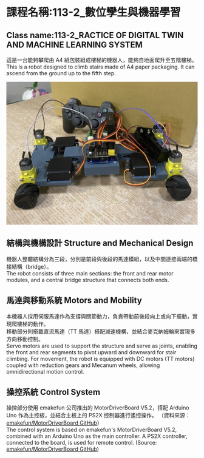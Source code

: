 # 課程名稱:113-2_數位孿生與機器學習  
## Class name:113-2_RACTICE OF DIGITAL TWIN AND MACHINE LEARNING SYSTEM

這是一台能夠攀爬由 A4 紙包裝組成樓梯的機器人，能夠自地面爬升至五階樓梯。<br>
This is a robot designed to climb stairs made of A4 paper packaging. It can ascend from the ground up to the fifth step.

![Alt text](photo/001.jpg "robot")
## 結構與機構設計  Structure and Mechanical Design
機器人整體結構分為三段，分別是前段與後段的馬達模組，以及中間連接兩端的橋接結構（bridge）。<br>
The robot consists of three main sections: the front and rear motor modules, and a central bridge structure that connects both ends.

## 馬達與移動系統  Motors and Mobility
本機器人採用伺服馬達作為支撐與關節動力，負責帶動前後段向上或向下擺動，實現爬樓梯的動作。<br>
移動部分則搭載直流馬達（TT 馬達）搭配減速機構，並結合麥克納姆輪來實現多方向移動控制。<br>
Servo motors are used to support the structure and serve as joints, enabling the front and rear segments to pivot upward and downward for stair climbing.
For movement, the robot is equipped with DC motors (TT motors) coupled with reduction gears and Mecanum wheels, allowing omnidirectional motion control.

## 操控系統  Control System
操控部分使用 emakefun 公司推出的 MotorDriverBoard V5.2，搭配 Arduino Uno 作為主控板，並結合主板上的 PS2X 控制器進行遙控操作。
（資料來源：[emakefun/MotorDriverBoard GitHub](https://github.com/emakefun/MotorDriverBoard)）<br>
The control system is based on emakefun's MotorDriverBoard V5.2, combined with an Arduino Uno as the main controller. A PS2X controller, connected to the board, is used for remote control.
(Source: [emakefun/MotorDriverBoard GitHub](https://github.com/emakefun/MotorDriverBoard))